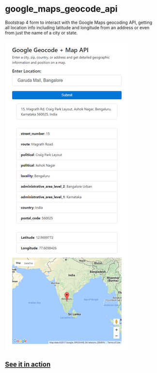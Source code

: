 # google_maps_geocode_api
Bootstrap 4 form to interact with the Google Maps geocoding API, getting all location info including latitude and longitude from an address or even from just the name of a city or state.

![GitHub Logo](/screen.png)

## [See it in action](https://jordanblakey.github.io/google_maps_geocode_api/)
